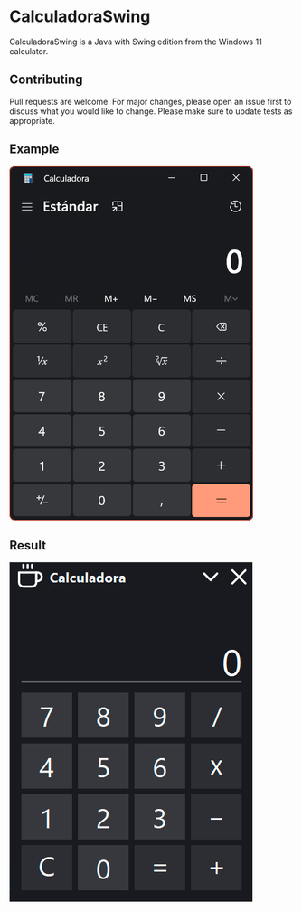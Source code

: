 # CalculadoraSwing

CalculadoraSwing is a Java with Swing edition from the Windows 11 calculator.

## Contributing

Pull requests are welcome. For major changes, please open an issue first
to discuss what you would like to change.
Please make sure to update tests as appropriate.

## Example
![alt text](https://github.com/estebanfern/CalculadoraSwing/blob/[main]/example.png?raw=true)

## Result
![alt text](https://github.com/estebanfern/CalculadoraSwing/blob/[main]/result.png?raw=true)

